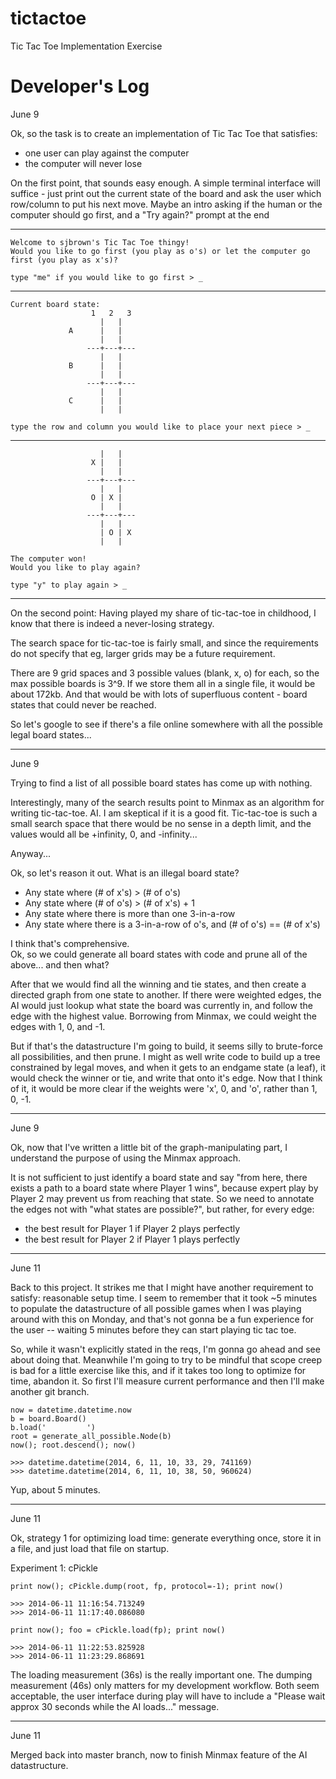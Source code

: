 tictactoe
=========

Tic Tac Toe Implementation Exercise

Developer's Log
===============


June 9

Ok, so the task is to create an implementation of Tic Tac Toe that satisfies:
 * one user can play against the computer
 * the computer will never lose

On the first point, that sounds easy enough.  A simple terminal interface
will suffice - just print out the current state of the board and ask the user
which row/column to put his next move.  Maybe an intro asking if the human
or the computer should go first, and a "Try again?" prompt at the end

----

    Welcome to sjbrown's Tic Tac Toe thingy!
    Would you like to go first (you play as o's) or let the computer go
    first (you play as x's)?
    
    type "me" if you would like to go first > _

----

    Current board state:
                      1   2   3
                        |   |   
                 A      |   |   
                        |   |   
                     ---+---+---
                        |   |   
                 B      |   |   
                        |   |   
                     ---+---+---
                        |   |   
                 C      |   |   
                        |   |   

    type the row and column you would like to place your next piece > _

----
    
                        |   |   
                      X |   |   
                        |   |   
                     ---+---+---
                        |   |   
                      O | X |   
                        |   |   
                     ---+---+---
                        |   |   
                        | O | X 
                        |   |   

    The computer won!
    Would you like to play again?
    
    type "y" to play again > _
    
----

On the second point:
Having played my share of tic-tac-toe in childhood, I know that there is indeed
a never-losing strategy.

The search space for tic-tac-toe is fairly small, and since the requirements
do not specify that eg, larger grids may be a future requirement.

There are 9 grid spaces and 3 possible values (blank, x, o) for each, so the
max possible boards is 3^9.  If we store them all in a single file, it would be
about 172kb. And that would be with lots of superfluous content - board states
that could never be reached.

So let's google to see if there's a file online somewhere with all the possible 
legal board states...

----

June 9

Trying to find a list of all possible board states has come up with nothing.

Interestingly, many of the search results point to Minmax as an algorithm for 
writing tic-tac-toe. AI.  I am skeptical if it is a good fit.  Tic-tac-toe is
such a small search space that there would be no sense in a depth limit, and
the values would all be +infinity, 0, and -infinity...

Anyway...

Ok, so let's reason it out.  What is an illegal board state?
 * Any state where (# of x's) > (# of o's)
 * Any state where (# of o's) > (# of x's) + 1
 * Any state where there is more than one 3-in-a-row
 * Any state where there is a 3-in-a-row of o's, and (# of o's) == (# of x's)

I think that's comprehensive.  
Ok, so we could generate all board states with code and prune all of 
the above... and then what?

After that we would find all the winning and tie states, and then create a 
directed graph from one state to another.  If there were weighted edges, the
AI would just lookup what state the board was currently in, and follow the
edge with the highest value.  Borrowing from Minmax, we could weight the edges
with 1, 0, and -1.

But if that's the datastructure I'm going to build, it seems silly to
brute-force all possibilities, and then prune.  I might as well write code
to build up a tree constrained by legal moves, and when it gets to an endgame
state (a leaf), it would check the winner or tie, and write that onto it's
edge.  Now that I think of it, it would be more clear if the weights were
'x', 0, and 'o', rather than 1, 0, -1.

----

June 9

Ok, now that I've written a little bit of the graph-manipulating part, I 
understand the purpose of using the Minmax approach.

It is not sufficient to just identify a board state and say "from here, there
exists a path to a board state where Player 1 wins", because expert play by
Player 2 may prevent us from reaching that state.  So we need to annotate the
edges not with "what states are possible?", but rather, for every edge:
 * the best result for Player 1 if Player 2 plays perfectly
 * the best result for Player 2 if Player 1 plays perfectly

----

June 11

Back to this project.  It strikes me that I might have another requirement
to satisfy: reasonable setup time.  I seem to remember that it took ~5 minutes
to populate the datastructure of all possible games when I was playing around
with this on Monday, and that's not gonna be a fun experience for the user --
waiting 5 minutes before they can start playing tic tac toe.

So, while it wasn't explicitly stated in the reqs, I'm gonna go ahead and 
see about doing that. Meanwhile I'm going to try to be  mindful that scope
creep is bad for a little exercise like this, and if it takes too long to
optimize for time, abandon it.  So first I'll measure current performance and
then I'll make another git branch.

    now = datetime.datetime.now
    b = board.Board()
    b.load('         ')
    root = generate_all_possible.Node(b)
    now(); root.descend(); now()

    >>> datetime.datetime(2014, 6, 11, 10, 33, 29, 741169)
    >>> datetime.datetime(2014, 6, 11, 10, 38, 50, 960624)

Yup, about 5 minutes.

----

June 11

Ok, strategy 1 for optimizing load time: generate everything once, store it
in a file, and just load that file on startup.

Experiment 1: cPickle

    print now(); cPickle.dump(root, fp, protocol=-1); print now()

    >>> 2014-06-11 11:16:54.713249
    >>> 2014-06-11 11:17:40.086080

    print now(); foo = cPickle.load(fp); print now()

    >>> 2014-06-11 11:22:53.825928
    >>> 2014-06-11 11:23:29.868691

The loading measurement (36s) is the really important one.  The dumping
measurement (46s) only matters for my development workflow. 
Both seem acceptable, the user interface during play will have to include
a "Please wait approx 30 seconds while the AI loads..." message.

----

June 11

Merged back into master branch, now to finish Minmax feature of the AI 
datastructure.
